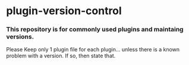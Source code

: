 plugin-version-control
======================

### This repository is for commonly used plugins and maintaing versions. 

Please Keep only 1 plugin file for each plugin... unless there is a known problem with a version. If so, then state that. 

